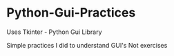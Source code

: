 # Python-Gui-Practices
Uses Tkinter - Python Gui Library

Simple practices I did to understand GUI's
Not exercises
